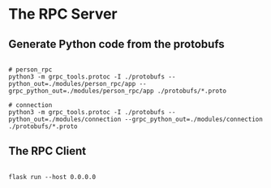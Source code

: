 # The RPC Server

## Generate Python code from the protobufs
```shell

# person_rpc
python3 -m grpc_tools.protoc -I ./protobufs --python_out=./modules/person_rpc/app --grpc_python_out=./modules/person_rpc/app ./protobufs/*.proto

# connection
python3 -m grpc_tools.protoc -I ./protobufs --python_out=./modules/connection --grpc_python_out=./modules/connection ./protobufs/*.proto

```

## The RPC Client
```shell

```

```
flask run --host 0.0.0.0
```